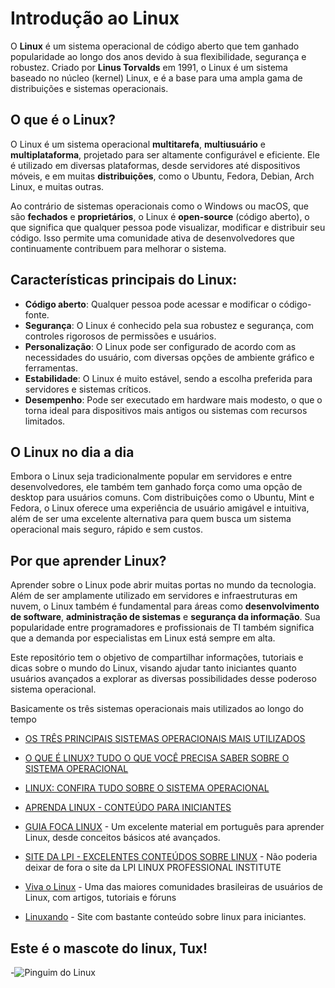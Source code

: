 

# Introdução ao Linux

O **Linux** é um sistema operacional de código aberto que tem ganhado popularidade ao longo dos anos devido à sua flexibilidade, segurança e robustez. Criado por **Linus Torvalds** em 1991, o Linux é um sistema baseado no núcleo (kernel) Linux, e é a base para uma ampla gama de distribuições e sistemas operacionais.

## O que é o Linux?

O Linux é um sistema operacional **multitarefa**, **multiusuário** e **multiplataforma**, projetado para ser altamente configurável e eficiente. Ele é utilizado em diversas plataformas, desde servidores até dispositivos móveis, e em muitas **distribuições**, como o Ubuntu, Fedora, Debian, Arch Linux, e muitas outras.

Ao contrário de sistemas operacionais como o Windows ou macOS, que são **fechados** e **proprietários**, o Linux é **open-source** (código aberto), o que significa que qualquer pessoa pode visualizar, modificar e distribuir seu código. Isso permite uma comunidade ativa de desenvolvedores que continuamente contribuem para melhorar o sistema.

## Características principais do Linux:

- **Código aberto**: Qualquer pessoa pode acessar e modificar o código-fonte.
- **Segurança**: O Linux é conhecido pela sua robustez e segurança, com controles rigorosos de permissões e usuários.
- **Personalização**: O Linux pode ser configurado de acordo com as necessidades do usuário, com diversas opções de ambiente gráfico e ferramentas.
- **Estabilidade**: O Linux é muito estável, sendo a escolha preferida para servidores e sistemas críticos.
- **Desempenho**: Pode ser executado em hardware mais modesto, o que o torna ideal para dispositivos mais antigos ou sistemas com recursos limitados.

## O Linux no dia a dia

Embora o Linux seja tradicionalmente popular em servidores e entre desenvolvedores, ele também tem ganhado força como uma opção de desktop para usuários comuns. Com distribuições como o Ubuntu, Mint e Fedora, o Linux oferece uma experiência de usuário amigável e intuitiva, além de ser uma excelente alternativa para quem busca um sistema operacional mais seguro, rápido e sem custos.

## Por que aprender Linux?

Aprender sobre o Linux pode abrir muitas portas no mundo da tecnologia. Além de ser amplamente utilizado em servidores e infraestruturas em nuvem, o Linux também é fundamental para áreas como **desenvolvimento de software**, **administração de sistemas** e **segurança da informação**. Sua popularidade entre programadores e profissionais de TI também significa que a demanda por especialistas em Linux está sempre em alta.

Este repositório tem o objetivo de compartilhar informações, tutoriais e dicas sobre o mundo do Linux, visando ajudar tanto iniciantes quanto usuários avançados a explorar as diversas possibilidades desse poderoso sistema operacional.

  
  Basicamente os três sistemas operacionais mais utilizados ao longo do tempo
  
 - [OS TRÊS PRINCIPAIS SISTEMAS OPERACIONAIS MAIS UTILIZADOS](https://youtu.be/eJuvKn5j_kE)
  
 
 - [O QUE É LINUX? TUDO O QUE VOCÊ PRECISA SABER SOBRE O SISTEMA OPERACIONAL](https://www.techtudo.com.br/listas/2022/10/o-que-e-linux-tudo-o-que-voce-precisa-saber-sobre-o-sistema-operacional.ghtml)

 - [LINUX: CONFIRA TUDO SOBRE O SISTEMA OPERACIONAL](https://www.hostgator.com.br/guias/linux-tudo-sobre-sistema/)
  
 - [APRENDA LINUX - CONTEÚDO PARA INICIANTES](https://www.youtube.com/playlist?list=PLZsjaJhVZaxX9xCXhZDJnhFcIL4ncLjVj)


  

 - [GUIA FOCA LINUX](https://guiafoca.org/) - Um excelente material em português para aprender Linux, desde conceitos básicos até avançados.

  
 - [SITE DA LPI - EXCELENTES CONTEÚDOS SOBRE LINUX](https://www.lpi.org/) - Não poderia deixar de fora o site da LPI LINUX PROFESSIONAL INSTITUTE


- [Viva o Linux](https://www.vivaolinux.com.br/) - Uma das maiores comunidades brasileiras de usuários de Linux, com artigos, tutoriais e fóruns


- [Linuxando](https://linuxando.com/tutorial.php?t=Linux%20para%20iniciantes_1) - Site com bastante conteúdo sobre linux para iniciantes.

## Este é o mascote do linux, Tux!
-![Pinguim do Linux](https://upload.wikimedia.org/wikipedia/commons/a/af/Tux.png)


